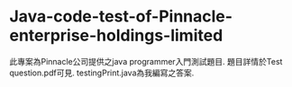 # Java-code-test-of-Pinnacle-enterprise-holdings-limited
此專案為Pinnacle公司提供之java programmer入門測試題目.
題目詳情於Test question.pdf可見.
testingPrint.java為我編寫之答案.
